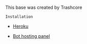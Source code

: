 This base was created by Trashcore 

`Installation`
* [Heroku](  https://heroku.com/deploy?template=https://github.com/Tennor-modz/telexwa)

* [Bot hosting panel](https://bot-hosting.net/)
